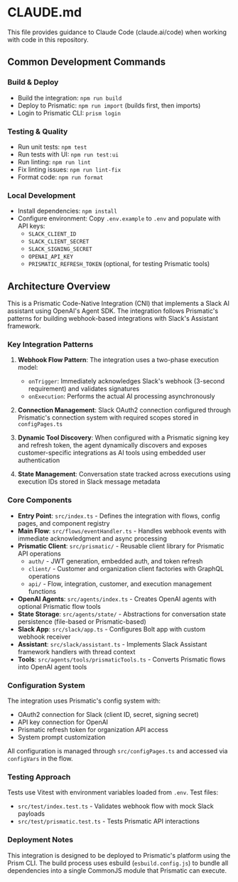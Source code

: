 # CLAUDE.md

This file provides guidance to Claude Code (claude.ai/code) when working with code in this repository.

## Common Development Commands

### Build & Deploy

- Build the integration: `npm run build`
- Deploy to Prismatic: `npm run import` (builds first, then imports)
- Login to Prismatic CLI: `prism login`

### Testing & Quality

- Run unit tests: `npm test`
- Run tests with UI: `npm run test:ui`
- Run linting: `npm run lint`
- Fix linting issues: `npm run lint-fix`
- Format code: `npm run format`

### Local Development

- Install dependencies: `npm install`
- Configure environment: Copy `.env.example` to `.env` and populate with API keys:
  - `SLACK_CLIENT_ID`
  - `SLACK_CLIENT_SECRET`
  - `SLACK_SIGNING_SECRET`
  - `OPENAI_API_KEY`
  - `PRISMATIC_REFRESH_TOKEN` (optional, for testing Prismatic tools)

## Architecture Overview

This is a Prismatic Code-Native Integration (CNI) that implements a Slack AI assistant using OpenAI's Agent SDK. The integration follows Prismatic's patterns for building webhook-based integrations with Slack's Assistant framework.

### Key Integration Patterns

1. **Webhook Flow Pattern**: The integration uses a two-phase execution model:

   - `onTrigger`: Immediately acknowledges Slack's webhook (3-second requirement) and validates signatures
   - `onExecution`: Performs the actual AI processing asynchronously

2. **Connection Management**: Slack OAuth2 connection configured through Prismatic's connection system with required scopes stored in `configPages.ts`

3. **Dynamic Tool Discovery**: When configured with a Prismatic signing key and refresh token, the agent dynamically discovers and exposes customer-specific integrations as AI tools using embedded user authentication

4. **State Management**: Conversation state tracked across executions using execution IDs stored in Slack message metadata

### Core Components

- **Entry Point**: `src/index.ts` - Defines the integration with flows, config pages, and component registry
- **Main Flow**: `src/flows/eventHandler.ts` - Handles webhook events with immediate acknowledgment and async processing
- **Prismatic Client**: `src/prismatic/` - Reusable client library for Prismatic API operations
  - `auth/` - JWT generation, embedded auth, and token refresh
  - `client/` - Customer and organization client factories with GraphQL operations
  - `api/` - Flow, integration, customer, and execution management functions
- **OpenAI Agents**: `src/agents/index.ts` - Creates OpenAI agents with optional Prismatic flow tools
- **State Storage**: `src/agents/state/` - Abstractions for conversation state persistence (file-based or Prismatic-based)
- **Slack App**: `src/slack/app.ts` - Configures Bolt app with custom webhook receiver
- **Assistant**: `src/slack/assistant.ts` - Implements Slack Assistant framework handlers with thread context
- **Tools**: `src/agents/tools/prismaticTools.ts` - Converts Prismatic flows into OpenAI agent tools

### Configuration System

The integration uses Prismatic's config system with:

- OAuth2 connection for Slack (client ID, secret, signing secret)
- API key connection for OpenAI
- Prismatic refresh token for organization API access
- System prompt customization

All configuration is managed through `src/configPages.ts` and accessed via `configVars` in the flow.

### Testing Approach

Tests use Vitest with environment variables loaded from `.env`. Test files:

- `src/test/index.test.ts` - Validates webhook flow with mock Slack payloads
- `src/test/prismatic.test.ts` - Tests Prismatic API interactions

### Deployment Notes

This integration is designed to be deployed to Prismatic's platform using the Prism CLI. The build process uses esbuild (`esbuild.config.js`) to bundle all dependencies into a single CommonJS module that Prismatic can execute.
